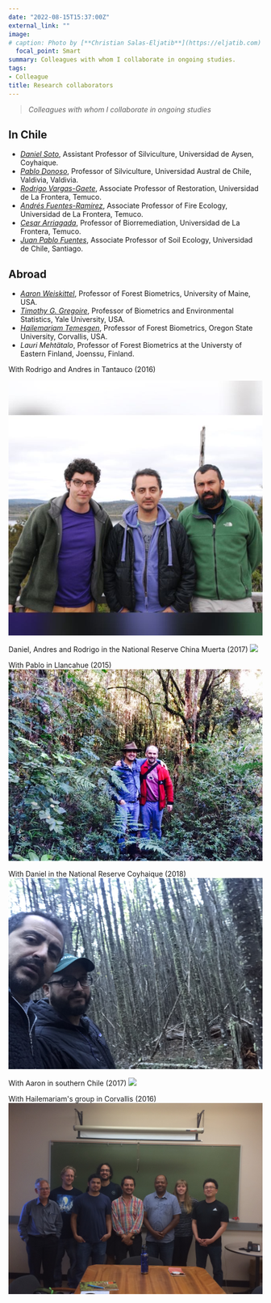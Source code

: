 ```yaml
---
date: "2022-08-15T15:37:00Z"
external_link: "" 
image:
# caption: Photo by [**Christian Salas-Eljatib**](https://eljatib.com)
  focal_point: Smart
summary: Colleagues with whom I collaborate in ongoing studies.
tags:
- Colleague
title: Research collaborators
---
```


> *Colleagues with whom I collaborate in ongoing studies*

## In Chile

* *[Daniel Soto](https://sites.google.com/view/silviculture/danielsotowebpage)*, Assistant Professor of Silviculture, Universidad de Aysen, Coyhaique.
* *[Pablo Donoso](https://www.researchgate.net/profile/Pablo_Donoso)*, Professor of Silviculture, Universidad Austral de Chile, Valdivia, Valdivia.
* *[Rodrigo Vargas-Gaete](https://rodrigovargasgaete.cl)*, Associate Professor of Restoration, Universidad de La Frontera, Temuco.
* *[Andrés Fuentes-Ramirez](https://andresfuen.weebly.com)*, Associate Professor of Fire Ecology, Universidad de La Frontera, Temuco.
* *[Cesar Arriagada](http://biorremediacion.ufro.cl)*, Professor of Biorremediation, Universidad de La Frontera, Temuco.
* *[Juan Pablo Fuentes](http://sel.forestaluchile.cl/)*, Associate Professor of Soil Ecology, Universidad de Chile, Santiago.


## Abroad

* *[Aaron Weiskittel](https://forest.umaine.edu/faculty-staff/aaron-weiskittel/)*, Professor of Forest Biometrics, University of Maine, USA.
* *[Timothy G. Gregoire](https://environment.yale.edu/profile/gregoire)*, Professor of Biometrics and Environmental Statistics, Yale University, USA.
* *[Hailemariam Temesgen](http://fmbl.forestry.oregonstate.edu)*, Professor of Forest Biometrics, Oregon State University, Corvallis, USA.
* *Lauri Mehtätalo*, Professor of Forest Biometrics at the Universty of Eastern Finland, Joenssu, Finland.


With Rodrigo and Andres in Tantauco (2016)

![](/images/fellows.jpg)

Daniel, Andres and Rodrigo in the National Reserve China Muerta (2017)
![](/images/maquinas.jpg)

With Pablo in Llancahue (2015)
![](/images/withPdonoso.jpg)

With Daniel in the National Reserve Coyhaique (2018)
![](/images/withDaniel.jpg)

With Aaron in southern Chile  (2017)
![](/images/withAaron.jpg)

With Hailemariam's group in Corvallis (2016)
![](/images/osu_biometrics.jpg)

<!--- 
* *[Dylan Craven](https://dylancraven.com)*, Associate Professor of Macroecology, Universidad Mayor, Santiago.

(see details here `http://simuladorpellin.com`)
-->